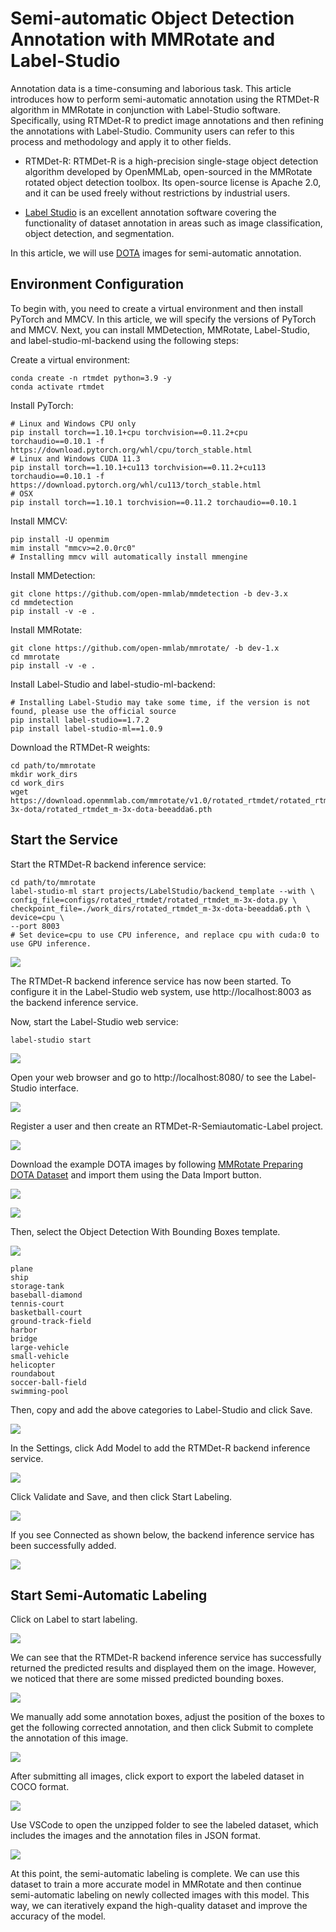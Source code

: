 # Semi-automatic Object Detection Annotation with MMRotate and Label-Studio

Annotation data is a time-consuming and laborious task. This article introduces how to perform semi-automatic annotation using the RTMDet-R algorithm in MMRotate in conjunction with Label-Studio software. Specifically, using RTMDet-R to predict image annotations and then refining the annotations with Label-Studio. Community users can refer to this process and methodology and apply it to other fields.

- RTMDet-R: RTMDet-R is a high-precision single-stage object detection algorithm developed by OpenMMLab, open-sourced in the MMRotate rotated object detection toolbox. Its open-source license is Apache 2.0, and it can be used freely without restrictions by industrial users.

- [Label Studio](https://github.com/heartexlabs/label-studio) is an excellent annotation software covering the functionality of dataset annotation in areas such as image classification, object detection, and segmentation.

In this article, we will use [DOTA](https://captain-whu.github.io/DOTA/index.html) images for semi-automatic annotation.

## Environment Configuration

To begin with, you need to create a virtual environment and then install PyTorch and MMCV. In this article, we will specify the versions of PyTorch and MMCV. Next, you can install MMDetection, MMRotate, Label-Studio, and label-studio-ml-backend using the following steps:

Create a virtual environment:

```shell
conda create -n rtmdet python=3.9 -y
conda activate rtmdet
```

Install PyTorch:

```shell
# Linux and Windows CPU only
pip install torch==1.10.1+cpu torchvision==0.11.2+cpu torchaudio==0.10.1 -f https://download.pytorch.org/whl/cpu/torch_stable.html
# Linux and Windows CUDA 11.3
pip install torch==1.10.1+cu113 torchvision==0.11.2+cu113 torchaudio==0.10.1 -f https://download.pytorch.org/whl/cu113/torch_stable.html
# OSX
pip install torch==1.10.1 torchvision==0.11.2 torchaudio==0.10.1
```

Install MMCV:

```shell
pip install -U openmim
mim install "mmcv>=2.0.0rc0"
# Installing mmcv will automatically install mmengine
```

Install MMDetection:

```shell
git clone https://github.com/open-mmlab/mmdetection -b dev-3.x
cd mmdetection
pip install -v -e .
```

Install MMRotate:

```shell
git clone https://github.com/open-mmlab/mmrotate/ -b dev-1.x
cd mmrotate
pip install -v -e .
```

Install Label-Studio and label-studio-ml-backend:

```shell
# Installing Label-Studio may take some time, if the version is not found, please use the official source
pip install label-studio==1.7.2
pip install label-studio-ml==1.0.9
```

Download the RTMDet-R weights:

```shell
cd path/to/mmrotate
mkdir work_dirs
cd work_dirs
wget https://download.openmmlab.com/mmrotate/v1.0/rotated_rtmdet/rotated_rtmdet_m-3x-dota/rotated_rtmdet_m-3x-dota-beeadda6.pth
```

## Start the Service

Start the RTMDet-R backend inference service:

```shell
cd path/to/mmrotate
label-studio-ml start projects/LabelStudio/backend_template --with \
config_file=configs/rotated_rtmdet/rotated_rtmdet_m-3x-dota.py \
checkpoint_file=./work_dirs/rotated_rtmdet_m-3x-dota-beeadda6.pth \
device=cpu \
--port 8003
# Set device=cpu to use CPU inference, and replace cpu with cuda:0 to use GPU inference.
```

![](https://github.com/fengshiwest/mmrotate/blob/add_image/projects/LabelStudio/images/label_studio_ml_start.png)

The RTMDet-R backend inference service has now been started. To configure it in the Label-Studio web system, use http://localhost:8003 as the backend inference service.

Now, start the Label-Studio web service:

```shell
label-studio start
```

![](https://github.com/fengshiwest/mmrotate/blob/add_image/projects/LabelStudio/images/label_studio_start.png)

Open your web browser and go to http://localhost:8080/ to see the Label-Studio interface.

![](https://github.com/fengshiwest/mmrotate/blob/add_image/projects/LabelStudio/images/sign_up.png)

Register a user and then create an RTMDet-R-Semiautomatic-Label project.

![](https://github.com/fengshiwest/mmrotate/blob/add_image/projects/LabelStudio/images/create_project.png)

Download the example DOTA images by following [MMRotate Preparing DOTA Dataset](https://github.com/open-mmlab/mmrotate/blob/main/tools/data/dota/README.md) and import them using the Data Import button.

![](https://github.com/fengshiwest/mmrotate/blob/add_image/projects/LabelStudio/images/data_import.png)

![](https://github.com/fengshiwest/mmrotate/blob/add_image/projects/LabelStudio/images/data_import_from_file.png)

Then, select the Object Detection With Bounding Boxes template.

![](https://github.com/fengshiwest/mmrotate/blob/add_image/projects/LabelStudio/images/templete_select.png)

```shell
plane
ship
storage-tank
baseball-diamond
tennis-court
basketball-court
ground-track-field
harbor
bridge
large-vehicle
small-vehicle
helicopter
roundabout
soccer-ball-field
swimming-pool
```

Then, copy and add the above categories to Label-Studio and click Save.

![](https://github.com/fengshiwest/mmrotate/blob/add_image/projects/LabelStudio/images/add_label.png)

In the Settings, click Add Model to add the RTMDet-R backend inference service.

![](https://github.com/fengshiwest/mmrotate/blob/add_image/projects/LabelStudio/images/add_model.png)

Click Validate and Save, and then click Start Labeling.

![](https://github.com/fengshiwest/mmrotate/blob/add_image/projects/LabelStudio/images/validate_and_save.png)

If you see Connected as shown below, the backend inference service has been successfully added.

![](https://github.com/fengshiwest/mmrotate/blob/add_image/projects/LabelStudio/images/connected.png)

## Start Semi-Automatic Labeling

Click on Label to start labeling.

![](https://github.com/fengshiwest/mmrotate/blob/add_image/projects/LabelStudio/images/click_label.png)

We can see that the RTMDet-R backend inference service has successfully returned the predicted results and displayed them on the image. However, we noticed that there are some missed predicted bounding boxes.

![](https://github.com/fengshiwest/mmrotate/blob/add_image/projects/LabelStudio/images/label_result.png)

We manually add some annotation boxes, adjust the position of the boxes to get the following corrected annotation, and then click Submit to complete the annotation of this image.

![](https://github.com/fengshiwest/mmrotate/blob/add_image/projects/LabelStudio/images/label_result_refined.png)

After submitting all images, click export to export the labeled dataset in COCO format.

![](https://github.com/fengshiwest/mmrotate/blob/add_image/projects/LabelStudio/images/label_export.png)

Use VSCode to open the unzipped folder to see the labeled dataset, which includes the images and the annotation files in JSON format.

![](https://github.com/fengshiwest/mmrotate/blob/add_image/projects/LabelStudio/images/json_show.png)

At this point, the semi-automatic labeling is complete. We can use this dataset to train a more accurate model in MMRotate and then continue semi-automatic labeling on newly collected images with this model. This way, we can iteratively expand the high-quality dataset and improve the accuracy of the model.
